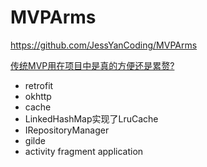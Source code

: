 # MVPArms

https://github.com/JessYanCoding/MVPArms

[传统MVP用在项目中是真的方便还是累赘?](https://juejin.cn/post/6844903465060139016)

+ retrofit
+ okhttp
+ cache
+ LinkedHashMap实现了LruCache
+ IRepositoryManager
+ gilde
+ activity fragment application